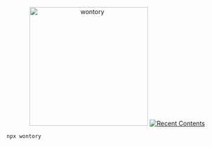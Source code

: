 <div align="center">

[<img src="https://tech-orbit.wontory.dev/api?title=wontory&tech=TypeScript,React,Framer,Three.js" alt="wontory"
width="270px" />](https://github.com/wontory/tech-orbit)
[![Recent Contents](https://blog.wontory.dev/api/contents/readme)](https://www.wontory.dev/)

</div>

```bash
npx wontory
```